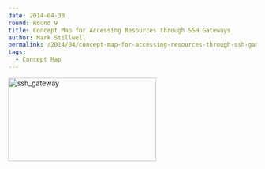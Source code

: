 ```yaml
---
date: 2014-04-30
round: Round 9
title: Concept Map for Accessing Resources through SSH Gateways
author: Mark Stillwell
permalink: /2014/04/concept-map-for-accessing-resources-through-ssh-gateways/
tags:
  - Concept Map
---
```

[<img class="alignnone size-medium wp-image-6843" alt="ssh_gateway" src="http://teaching.software-carpentry.org/wp-content/uploads/2014/04/ssh_gateway-300x169.jpg" width="300" height="169" />][1]

 [1]: http://teaching.software-carpentry.org/wp-content/uploads/2014/04/ssh_gateway.jpg
